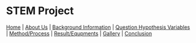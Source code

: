 <html>
<head>
  <title>STEM Project - Home</title>
</head>

<body>

<h1>STEM Project</h1>

<p>
  <a href="stem.html" target="_a">Home</a> |
  <a href="stem2.html" target="_a">About Us</a> |
  <a href="stem3.html" target="_a">Background Information</a> |
  <a href="stem4.html" target="_a">Question Hypothesis Variables</a> |
  <a href="stem5.html" target="_a">Method/Process</a> |
  <a href="stem6.html" target="_a">Result/Equpments</a> |
  <a href="stem7.html" target="_a">Gallery</a> |
  <a href="stem8.html" target="_a">Conclusion</a>
</p>

</body> 
</html>
